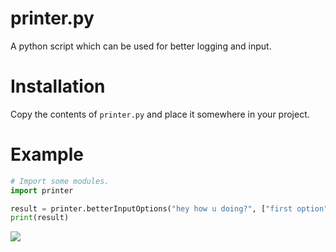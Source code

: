 # printer.py
A python script which can be used for better logging and input.

# Installation
Copy the contents of `printer.py` and place it somewhere in your project.

# Example
```python
# Import some modules.
import printer

result = printer.betterInputOptions("hey how u doing?", ["first option", "second option??", "super cool option"], "pick an option")
print(result)
```
![](/example.png)
